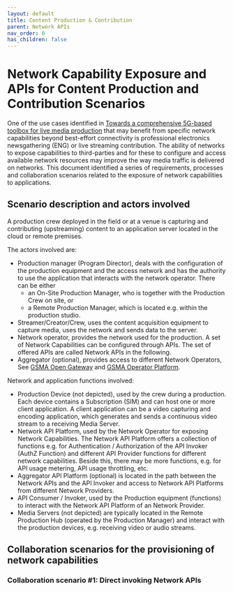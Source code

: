 ```yaml
---
layout: default
title: Content Production & Contribution
parent: Network APIs
nav_order: 0
has_children: false
---
```


# Network Capability Exposure and APIs for Content Production and Contribution Scenarios
One of the use cases identified in [Towards a comprehensive 5G-based toolbox for live media production](https://www.5g-mag.com/post/towards-a-comprehensive-5g-based-toolbox-for-live-media-production) that may benefit from specific network capabilities beyond best-effort connectivity is professional electronics newsgathering (ENG) or live streaming contribution. The ability of networks to expose capabilities to third-parties and for these to configure and access available network resources may improve the way media traffic is delivered on networks. This document identified a series of requirements, processes and collaboration scenarios related to the exposure of network capabilities to applications.

## Scenario description and actors involved
A production crew deployed in the field or at a venue is capturing and contributing (upstreaming) content to an application server located in the cloud or remote premises.

The actors involved are:
- Production manager (Program Director), deals with the configuration of the production equipment and the access network and has the authority to use the application that interacts with the network operator. There can be either 
  - an On-Site Production Manager, who is together with the Production Crew on site, or
  - a Remote Production Manager, which is located e.g. within the production studio.
-	Streamer/Creator/Crew, uses the content acquisition equipment to capture media, uses the network and sends data to the server.
-	Network operator, provides the network used for the production. A set of Network Capabilities can be configured through APIs. The set of offered APIs are called Network APIs in the following.
-	Aggregator (optional), provides access to different Network Operators, See [GSMA Open Gateway](https://www.gsma.com/solutions-and-impact/gsma-open-gateway/) and [GSMA Operator Platform](https://www.gsma.com/solutions-and-impact/technologies/networks/operator-platform-hp/). 

Network and application functions involved:
-	Production Device (not depicted), used by the crew during a production. Each device contains a Subscription (SIM) and can host one or more client application. A client application can be a video capturing and encoding application, which generates and sends a continuous video stream to a receiving Media Server. 
-	Network API Platform, used by the Network Operator for exposing Network Capabilities. The Network API Platform offers a collection of functions e.g. for Authentication / Authorization of the API Invoker (AuthZ Function) and different API Provider functions for different network capabilities. Beside this, there may be more functions, e.g. for API usage metering, API usage throttling, etc.
-	Aggregator API Platform (optional) is located in the path between the Network APIs and the API Invoker and access to Network API Platforms from different Network Providers. 
-	API Consumer / Invoker, used by the Production equipment (functions) to interact with the Network API Platform of an Network Provider.    
-	Media Servers (not depicted) are typically located in the Remote Production Hub (operated by the Production Manager) and interact with the production devices, e.g. receiving video or audio streams.

## Collaboration scenarios for the provisioning of network capabilities

### Collaboration scenario #1: Direct invoking Network APIs
